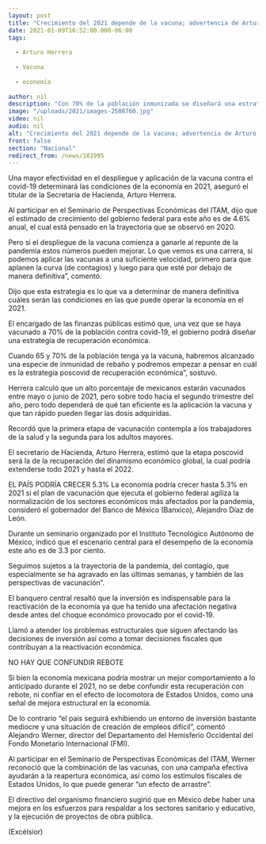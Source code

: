 ```yaml
---
layout: post
title: "Crecimiento del 2021 depende de la vacuna; advertencia de Arturo Herrera"
date: 2021-01-09T16:52:00.000-06:00
tags:
  
  - Arturo Herrera
  
  - Vacuna
  
  - economía
  
author: nil
description: "Con 70% de la población inmunizada se diseñará una estrategia de recuperación, dice el secretario de Hacienda"
image: "/uploads/2021/images-2508760.jpg"
video: nil
audio: nil
alt: "Crecimiento del 2021 depende de la vacuna; advertencia de Arturo Herrera"
front: false
section: "Nacional"
redirect_from: /news/181995
---
```


Una mayor efectividad en el despliegue y aplicación de la vacuna contra el covid-19 determinará las condiciones de la economía en 2021, aseguró el titular de la Secretaría de Hacienda, Arturo Herrera.

Al participar en el Seminario de Perspectivas Económicas del ITAM, dijo que el estimado de crecimiento del gobierno federal para este año es de 4.6% anual, el cual está pensado en la trayectoria que se observó en 2020.

Pero si el despliegue de la vacuna comienza a ganarle al repunte de la pandemia estos números pueden mejorar. Lo que vemos es una carrera, si podemos aplicar las vacunas a una suficiente velocidad, primero para que aplanen la curva (de contagios) y luego para que esté por debajo de manera definitiva”, comentó.

Dijo que esta estrategia es lo que va a determinar de manera definitiva cuáles serán las condiciones en las que puede operar la economía en el 2021.

El encargado de las finanzas públicas estimó que, una vez que se haya vacunado a 70% de la población contra covid-19, el gobierno podrá diseñar una estrategia de recuperación económica.

Cuando 65 y 70% de la población tenga ya la vacuna, habremos alcanzado una especie de inmunidad de rebaño y podremos empezar a pensar en cuál es la estrategia poscovid de recuperación económica”, sostuvo.

Herrera calculó que un alto porcentaje de mexicanos estarán vacunados entre mayo o junio de 2021, pero sobre todo hacia el segundo trimestre del año, pero todo dependerá de qué tan eficiente es la aplicación la vacuna y que tan rápido pueden llegar las dosis adquiridas.

Recordó que la primera etapa de vacunación contempla a los trabajadores de la salud y la segunda para los adultos mayores.

El secretario de Hacienda, Arturo Herrera, estimó que la etapa poscovid será la de la recuperación del dinamismo económico global, la cual podría extenderse todo 2021 y hasta el 2022.

EL PAÍS PODRÍA CRECER 5.3%
La economía podría crecer hasta 5.3% en 2021 si el plan de vacunación que ejecuta el gobierno federal agiliza la normalización de los sectores económicos más afectados por la pandemia, consideró el gobernador del Banco de México (Banxico), Alejandro Díaz de León.

Durante un seminario organizado por el Instituto Tecnológico Autónomo de México, indicó que el escenario central para el desempeño de la economía este año es de 3.3 por ciento.

Seguimos sujetos a la trayectoria de la pandemia, del contagio, que especialmente se ha agravado en las últimas semanas, y también de las perspectivas de vacunación”.

El banquero central resaltó que la inversión es indispensable para la reactivación de la economía ya que ha tenido una afectación negativa desde antes del choque económico provocado por el covid-19.

Llamó a atender los problemas estructurales que siguen afectando las decisiones de inversión así como a tomar decisiones fiscales que contribuyan a  la reactivación económica.

NO HAY QUE CONFUNDIR REBOTE

Si bien la economía mexicana podría mostrar un mejor comportamiento a lo anticipado durante el 2021, no se debe confundir esta recuperación con rebote, ni confiar en el efecto de locomotora de Estados Unidos, como una señal de mejora estructural en la economía.

De lo contrario “el país seguirá exhibiendo un entorno de inversión bastante mediocre y una situación de creación de empleos difícil”, comentó Alejandro Werner, director del Departamento del Hemisferio Occidental del Fondo Monetario Internacional (FMI).

Al participar en el Seminario de Perspectivas Económicas del ITAM, Werner reconoció que la combinación de las vacunas, con una campaña efectiva ayudarán a la reapertura económica, así como los estímulos fiscales de Estados Unidos, lo que puede generar “un efecto de arrastre”.

El directivo del organismo financiero sugirió que en México debe haber una mejora en los esfuerzos para respaldar a los sectores sanitario y educativo, y la ejecución de proyectos de obra pública.

(Excélsior)